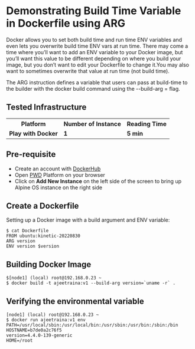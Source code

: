 # Demonstrating Build Time Variable in Dockerfile using ARG

Docker allows you to set both build time and run time ENV variables and even lets you overwrite build time ENV vars at run time.
There may come a time where you’ll want to add an ENV variable to your Docker image, but you’ll want this value to be different depending on where you build your image, but you don’t want to edit your Dockerfile to change it.You may also want to sometimes overwrite that value at run time (not build time).

The ARG instruction defines a variable that users can pass at build-time to the builder with the docker build command using the --build-arg <varname>=<value> flag. 


## Tested Infrastructure

<table class="tg">
  <tr>
    <th class="tg-yw4l"><b>Platform</b></th>
    <th class="tg-yw4l"><b>Number of Instance</b></th>
    <th class="tg-yw4l"><b>Reading Time</b></th>
    
  </tr>
  <tr>
    <td class="tg-yw4l"><b> Play with Docker</b></td>
    <td class="tg-yw4l"><b>1</b></td>
    <td class="tg-yw4l"><b>5 min</b></td>
    
  </tr>
  
</table>

## Pre-requisite

- Create an account with [DockerHub](https://hub.docker.com)
- Open [PWD](https://labs.play-with-docker.com/) Platform on your browser 
- Click on **Add New Instance** on the left side of the screen to bring up Alpine OS instance on the right side


## Create a Dockerfile

Setting up a Docker image with a build argument and ENV variable:

```
$ cat Dockerfile
FROM ubuntu:kinetic-20220830
ARG version
ENV version $version

```

## Building Docker Image

```
$[node1] (local) root@192.168.0.23 ~
$ docker build -t ajeetraina:v1 --build-arg version=`uname -r` .

```

## Verifying the environmental variable

```
[node1] (local) root@192.168.0.23 ~
$ docker run ajeetraina:v1 env
PATH=/usr/local/sbin:/usr/local/bin:/usr/sbin:/usr/bin:/sbin:/bin
HOSTNAME=b7de0a2c76f5
version=4.4.0-139-generic
HOME=/root
```
